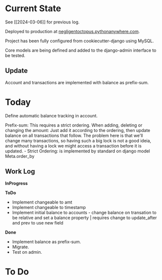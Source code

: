 # Current State

See [[2024-03-06]] for previous log.

Deployed to production at [negligentoctopus.pythonanywhere.com](negligentoctopus.pythonanywhere.com).

Project has been fully configured from cookiecutter-django using MySQL.

Core models are being defined and added to the django-admin interface to be tested.

## Update

Account and transactions are implemented with balance as prefix-sum.

# Today

Define automatic balance tracking in account.

Prefix-sum: This requires a strict ordering. When adding, deleting or changing the amount: Just add it according to the ordering, then update balance on all transactions that follow. The problem here is that we'll change many transactions, so having such a big lock is not a good ideia, and without having a lock we might access a transaction before it is updated.
    - Strict Ordering: is implemented by standard on django model Meta.order\_by

## Work Log
__InProgress__

__ToDo__
* Implement changeable to amt
* Implement changeable to timestamp
* Implement initial balance to accounts - change balance on transation to be relative and set a balance property | requires change to update\_after and prev to use new field

__Done__
* Implement balance as prefix-sum.
* Migrate.
* Test on admin.

# To Do
